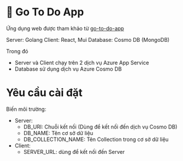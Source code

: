 # :memo: Go To Do App
Ứng dụng web được tham khảo từ [go-to-do-app](https://github.com/schadokar/go-to-do-app)

Server: Golang
Client: React, Mui
Database: Cosmo DB (MongoDB)

Trong đó
- Server và Client chạy trên 2 dịch vụ Azure App Service
- Database sử dụng dịch vụ Azure Cosmo DB

# Yêu cầu cài đặt
Biến môi trường:
- Server: 
   - DB_URI: Chuỗi kết nối (Dùng để kết nối đến dịch vụ Cosmo DB)
   - DB_NAME: Tên cơ sở dữ liệu
   - DB_COLLECTION_NAME: Tên Collection trong cơ sở dữ liệu
- Client:
   - SERVER_URL: dùng để kết nối đến Server